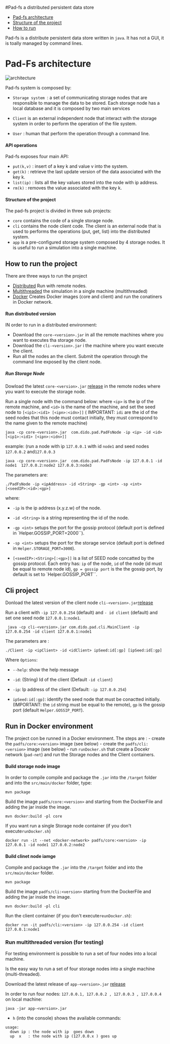 #Pad-fs a distributed persistent data store 

  - [Pad-fs architecture](#arch)
  - [Structure of the project](#structure)
  - [How to run](#run)

Pad-fs is a distribute persistent data store written in `java`. It has not a GUI, it is toally managed by command lines.

# <a name="arch"></a> Pad-Fs architecture 

![architecture](https://cloud.githubusercontent.com/assets/9201530/15389916/745e2008-1db9-11e6-9d90-fba983478c69.png)

Pad-fs system is composed by:
- `Storage system `: a set of communicating storage nodes that are responsible
to manage the data to be stored. Each storage node has a local database and it is
composed by two main services

- `Client` is an external independent node that interact with the storage system
in order to perform the operation of the file system. 

- `User` : human that perform the operation through a command line.

#### API operations
Pad-fs exposes four main API:
- `put(k,v)` : insert of a key k and value v into the system.
- `get(k)` : retrieve the last update version of the data associated with the key k.
- `list(ip)` : lists all the key values stored into the node with ip address.
- `rm(k)` : removes the value associated with the key k.

#### <a name="structure"></a> Structure of the project
The pad-fs project is divided in three sub projects:
- `core` contains the code of a single storage node.
- `cli` contains the node client code. The client is an external node that is used to performs the operations (put, get, list) into the distributed system.
-  `app` is a pre-configured  storage system composed by 4 storage nodes. It is useful to run a simulation into a single machine.


## <a name="run"></a> How to run the project

There are three ways to run the project
- [Distributed](#runD) Run with remote nodes.
- [Multithreaded](#app) the simulation in a single machine (multithreaded)
- [Docker](#docker) Creates Docker images (core and client) and run the conatiners in Docker network.


#### <a name="runD"></a> Run distributed version 
IN order to run  in a  distributed environment:
- Download the `core-<version>.jar` in all the remote machines where you want to executes tha storage node.
- Download the `cli-<version>.jar` i the machine where you want execute the client.
- Run all the nodes an the client. Submit the operation through the command line exposed by the client node.

##### Run Storage Node

Dowload the  latest `core-<version>.jar` [release](https://github.com/dido18/PAD-FileSystem/releases)
in the remote nodes where you want to execute the storage node.

Run a single node with the command below: where `<ip>` is the ip of the remote machine, and  `<id>` is the name of the machine, and set the seed node to `[<ip1>:<id1> [<ipn>:<idn>]]` ( IMPORTANT: `idi` are the id of the seed nodes that this node must contact initially, they must correspond to the name given to the remote machine)

`java -cp core-<version>.jar  com.dido.pad.PadFsNode -ip <ip> -id <id>  [<ip1>:<id1> [<ipn>:<idn>]]`


example: (run a node with ip `127.0.0.1` with id `node1` and seed nodes `127.0.0.2` and`127.0.0.3`

`java -cp core-<version>.jar  com.dido.pad.PadFsNode -ip 127.0.0.1 -id node1  127.0.0.2:node2 127.0.0.3:node3`

The parameters are:

`./PadFsNode -ip <ipAddress> -id <String> -gp <int> -sp <int>  [<seedIP>:<id>:<gp>]`

where:

- `-ip` is the ip address (x.y.z.w) of the node.

- `-id <String>` is a string representing the id of the node.

- `-gp <int>` setups the port for the gossip protocol (default port is defined in `Helper.GOSSIP_PORT=2000``).

- `-sp <int>` setups the port for the storage service (default port is defined in `Helper.STORAGE_PORT=3000`).

- `[<seedIP>:<String>[:<gp>]]` is a list of SEED node concatted by the gossip protocol. Each entry has: `ip` of the node, `id` of the node (id must be equal to remote node id),  `gp = gossip port` is the the gossip port, by default is set to `Helper.GOSSIP_PORT``.


## Cli project
Donload the latest version of the client node `cli-<version>.jar`[release](https://github.com/dido18/PAD-FileSystem/releases)

Run a client with `-ip 127.0.0.254` (default) and `- id client` (default) and set one seed node `127.0.0.1:node1`.

` java -cp cli-<version>.jar com.dido.pad.cli.MainClient -ip 127.0.0.254 -id client 127.0.0.1:node1`

The  parameters are :

`./Client -ip <ipClient> -id <idClient> ipSeed:id[:gp] [ipSeed:id[:gp]`

Where `Options`:
  -  `--help`: show the help message
  -  `-id`: (String) Id of the client (Default  `-id client`)
  - `-ip`: Ip address of the client (Default: `-ip 127.0.0.254`)

  - `ipSeed:id[:gp]`: identify the seed node that must be conactted initially. (IMPORTANT: the `id`  string must be equal to the remote), `gp` is the gossip port (default `Helper.GOSSIP_PORT`).
  

## <a name="structure"></a> Run in Docker environment

The project con be runned in a Docker environment.
The steps are :
    - create the `padfs/core:<version>` image (see below)
    - create the `padfs/cli:<version>` image (see below)
    - run `runDocker.sh` that create a Docekr network (`pad-net`) and run the Storage nodes and the Client containers.

#### Build storage node image

In order to compile compile and package the `.jar` into the `/target` folder and into the `src/main/docker` folder, type:

`mvn package`

Build the image `padfs/core:<version>` and starting from the DockerFile and adding the jar inside the image.

`mvn docker:build -pl core`

If you want run a single Storage node container (if you don't execute`runDocker.sh`)

`docker run -it --net <docker-network> padfs/core:<version> -ip 127.0.0.1 -id node1 127.0.0.2:node2`

#### Build clinet node iamge

Compile and package the `.jar` into the `/target` folder and into the `src/main/docker` folder.

`mvn package`

Build the image `padfs/cli:<version>` starting from the DockerFile and adding the jar inside the image.

`mvn docker:build -pl cli`

Run the client container (if you don't execute`reunDocker.sh`):

`docker run -it padfs/cli:<version> -ip 127.0.0.254 -id client 127.0.0.1:node1`

### <a id="app"> </a> Run multithreaded version (for testing)
For testing environment is possible to run a set of four nodes into a local machine.

Is the easy way to run a set of four storage nodes into a single machine (multi-threaded).

Download the latest release of `app-<version>.jar` [release](https://github.com/dido18/PAD-FileSystem/releases)

In order to run four nodes: `127.0.0.1, 127.0.0.2 , 127.0.0.3 , 127.0.0.4` on local machine:

`java -jar app-<version>.jar `

- `h` (into the console) shows the available commands:
```
usage: 
  down ip : the node with ip  goes down 
  up  x   : the node with ip (127.0.0.x ) goes up 
```
